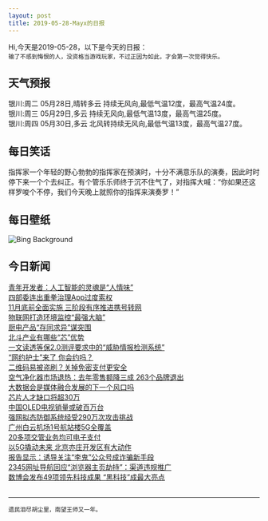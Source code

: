 ```yaml
---
layout: post
title: 2019-05-28-Mayx的日报
---
```


Hi,今天是2019-05-28，以下是今天的日报：<br><small>
输了不感到悔恨的人，没资格当游戏玩家，不过正因为如此，才会第一次觉得快乐。</small><!--more-->
## 天气预报
银川:周二 05月28日,晴转多云 持续无风向,最低气温12度，最高气温24度。<br>银川:周三 05月29日,多云 持续无风向,最低气温13度，最高气温25度。<br>银川:周四 05月30日,多云 北风转持续无风向,最低气温13度，最高气温27度。
## 每日笑话
指挥家一个年轻的野心勃勃的指挥家在预演时，十分不满意乐队的演奏，因此时时停下来一个个去纠正。有个管乐乐师终于沉不住气了，对指挥大喊：“你如果还这样罗唆个不停，我们今天晚上就照你的指挥来演奏罗！”
## 每日壁纸
![Bing Background](https://cn.bing.com/th?id=OHR.VVMWDC_EN-US3757796732_1920x1080.jpg&rf=LaDigue_1920x1080.jpg&pid=hp "Visitors at the Vietnam Veterans Memorial in Washington, DC (© Nikki Kahn/Getty Images)")
## 今日新闻

[青年开发者：人工智能的灵魂是“人情味”](http://it.people.com.cn/n1/2019/0528/c1009-31105810.html)   
[四部委连出重拳治理App过度索权](http://it.people.com.cn/n1/2019/0528/c1009-31105806.html)   
[11月底前全面实施 三阶段有序推进携号转网](http://it.people.com.cn/n1/2019/0528/c1009-31105811.html)   
[物联网打造环境监控“最强大脑”](http://it.people.com.cn/n1/2019/0528/c1009-31105828.html)   
[厨电产品“存同求异”谋突围](http://it.people.com.cn/n1/2019/0528/c1009-31105834.html)   
[北斗产业有哪些“芯”优势](http://it.people.com.cn/n1/2019/0528/c1009-31105853.html)   
[一文读透等保2.0测评要求中的“威胁情报检测系统”](http://it.people.com.cn/n1/2019/0528/c1009-31105875.html)   
[“网约护士”来了 你会约吗？](http://it.people.com.cn/n1/2019/0528/c1009-31105919.html)   
[二维码易被盗刷？关掉免密支付更安全](http://it.people.com.cn/n1/2019/0528/c1009-31106173.html)   
[空气净化器市场退热：去年零售额降三成 263个品牌退出](http://it.people.com.cn/n1/2019/0528/c1009-31106130.html)   
[大数据会是媒体融合发展的下一个风口吗](http://it.people.com.cn/n1/2019/0528/c1009-31105802.html)   
[芯片人才缺口将超30万](http://it.people.com.cn/n1/2019/0528/c1009-31105793.html)   
[中国OLED电视销量或破百万台](http://it.people.com.cn/n1/2019/0528/c1009-31105791.html)   
[强网拟态防御系统经受290万次攻击挑战](http://it.people.com.cn/n1/2019/0528/c1009-31105790.html)   
[广州白云机场1号航站楼5G全覆盖](http://it.people.com.cn/n1/2019/0528/c1009-31105787.html)   
[20多项交管业务均可电子支付](http://it.people.com.cn/n1/2019/0528/c1009-31105782.html)   
[以5G撬动未来 北京亦庄开发区有大动作](http://it.people.com.cn/n1/2019/0528/c1009-31105775.html)   
[报告显示：诱导关注“李鬼”公众号成诈骗新手段](http://it.people.com.cn/n1/2019/0528/c1009-31105772.html)   
[2345网址导航回应“浏览器主页劫持”：渠道违规推广](http://it.people.com.cn/n1/2019/0528/c1009-31105681.html)   
[数博会发布49项领先科技成果 “黑科技”成最大亮点](http://it.people.com.cn/n1/2019/0528/c1009-31105689.html)   
<br />

***

<small>遗民泪尽胡尘里，南望王师又一年。</small>
